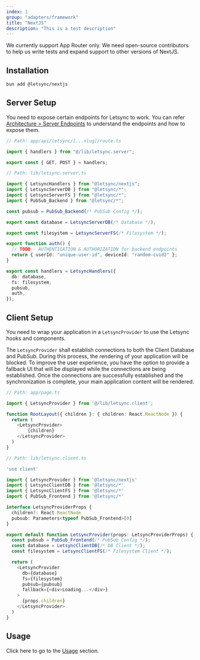 ```yaml
---
index: 1
group: "adapters/framework"
title: "NextJS"
description: "This is a test description"
---
```


We currently support App Router only. We need open-source contributors to help us write tests and expand support to other versions of NextJS.

## Installation

```bash
bun add @letsync/nextjs
```

## Server Setup

You need to expose certain endpoints for Letsync to work. You can refer [Architecture > Server Endpoints](/docs/architecture#server-endpoints) to understand the endpoints and how to expose them.

```ts
// Path: app/api/letsync/[...slug]/route.ts

import { handlers } from "@/lib/letsync.server";

export const { GET, POST } = handlers;
```

```ts
// Path: lib/letsync.server.ts

import { LetsyncHandlers } from "@letsync/nextjs";
import { LetsyncServerDB } from "@letsync/*";
import { LetsyncServerFS } from "@letsync/*";
import { PubSub_Backend } from "@letsync/*";

const pubsub = PubSub_Backend(/* PubSub Config */);

export const database = LetsyncServerDB(/* Database */);

export const filesystem = LetsyncServerFS(/* Filesystem */);

export function auth() {
  // TODO - AUTHENTICATION & AUTHORIZATION for backend endpoints
  return { userId: "unique-user-id", deviceId: "random-cuid2" };
}

export const handlers = LetsyncHandlers({
  db: database,
  fs: filesystem,
  pubsub,
  auth,
});
```

## Client Setup

You need to wrap your application in a `LetsyncProvider` to use the Letsync hooks and components.

The `LetsyncProvider` shall establish connections to both the Client Database and PubSub. During this process, the rendering of your application will be blocked. To improve the user experience, you have the option to provide a fallback UI that will be displayed while the connections are being established. Once the connections are successfully established and the synchronization is complete, your main application content will be rendered.

```ts
// Path: app/page.ts

import { LetsyncProvider } from '@/lib/letsync.client';

function RootLayout({ children }: { children: React.ReactNode }) {
  return (
    <LetsyncProvider>
        {children}
    </LetsyncProvider>
  )
}
```

```ts
// Path: lib/letsync.client.ts

'use client'

import { LetsyncProvider } from '@letsync/nextjs'
import { LetsyncClientDB } from '@letsync/*'
import { LetsyncClientFS } from '@letsync/*'
import { PubSub_Frontend } from '@letsync/*'

interface LetsyncProviderProps {
  children?: React.ReactNode
  pubsub: Parameters<typeof PubSub_Frontend>[0]
}

export default function LetsyncProvider(props: LetsyncProviderProps) {
  const pubsub = PubSub_Frontend(/* PubSub Config */);
  const database = LetsyncClientDB(/* DB Client */);
  const filesystem = LetsyncClientFS(/* Filesystem Client */);

  return (
    <LetsyncProvider
      db={database}
      fs={filesystem}
      pubsub={pubsub}
      fallback={<div>Loading...</div>}
    >
      {props.children}
    </LetsyncProvider>
  )
}
```

## Usage

Click here to go to the [Usage](/docs/usage) section.
